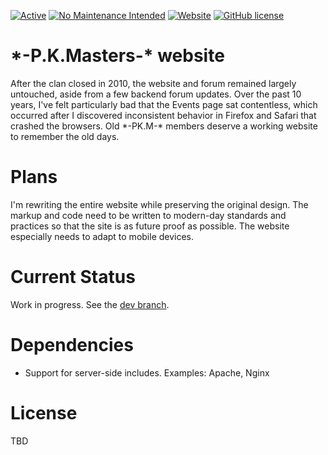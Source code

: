 [![Active](https://img.shields.io/badge/Status-Active-green.svg)](https://github.com/Dbzruler72/pkmasters.com/graphs/commit-activity) [![No Maintenance Intended](http://unmaintained.tech/badge.svg)](http://unmaintained.tech/) [![Website](https://img.shields.io/website-up-down-green-red/https/pkmasters.com.svg)](https://pkmasters.com/) [![GitHub license](https://img.shields.io/github/license/Dbzruler72/pkmasters.com.svg)](https://github.com/Dbzruler72/pkmasters.com/blob/master/LICENSE)


# \*-P.K.Masters-\*  website
After the clan closed in 2010, the website and forum remained largely untouched, aside from a few backend forum updates.  Over the past 10 years, I've felt particularly bad that the Events page sat contentless, which occurred after I discovered inconsistent behavior in Firefox and Safari that crashed the browsers.  Old  \*-PK.M-\*  members deserve a working website to remember the old days.


# Plans
I'm rewriting the entire website while preserving the original design.  The markup and code need to be written to modern-day standards and practices so that the site is as future proof as possible.  The website especially needs to adapt to mobile devices.


# Current Status
Work in progress.  See the [dev branch](../../tree/dev).


# Dependencies
* Support for server-side includes.  Examples: Apache, Nginx


# License
TBD